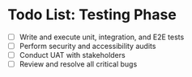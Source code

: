 # Todo List: Testing Phase
- [ ] Write and execute unit, integration, and E2E tests
- [ ] Perform security and accessibility audits
- [ ] Conduct UAT with stakeholders
- [ ] Review and resolve all critical bugs
